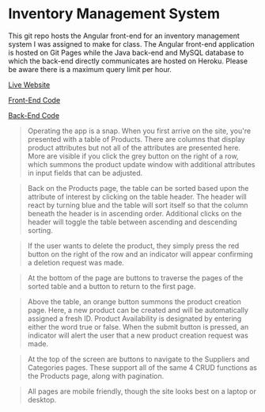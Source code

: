 # Inventory Management System

This git repo hosts the Angular front-end for an inventory management system I was assigned to make for class. The Angular front-end application is hosted on Git Pages while the Java back-end and MySQL database to which the back-end directly communicates are hosted on Heroku. Please be aware there is a maximum query limit per hour.

[Live Website](https://gwyche.github.io/LiveDashboard/)

[Front-End Code](https://github.com/gwyche/dashboard_front)

[Back-End Code](https://github.com/gwyche/dashboardback)

>Operating the app is a snap. When you first arrive on the site, you're presented with a table of Products. There are columns that display product attributes but not all of the attributes are presented here. More are visible if you click the grey button on the right of a row, which summons the product update window with additional attributes in input fields that can be adjusted.

>Back on the Products page, the table can be sorted based upon the attribute of interest by clicking on the table header. The header will react by turning blue and the table will sort itself so that the column beneath the header is in ascending order. Additional clicks on the header will toggle the table between ascending and descending sorting.

>If the user wants to delete the product, they simply press the red button on the right of the row and an indicator will appear confirming a deletion request was made. 

>At the bottom of the page are buttons to traverse the pages of the sorted table and a button to return to the first page.

>Above the table, an orange button summons the product creation page. Here, a new product can be created and will be automatically assigned a fresh ID. Product Availability is designated by entering either the word true or false. When the submit button is pressed, an indicator will alert the user that a new product creation request was made.

>At the top of the screen are buttons to navigate to the Suppliers and Categories pages. These support all of the same 4 CRUD functions as the Products page, along with pagination.

>All pages are mobile friendly, though the site looks best on a laptop or desktop.

